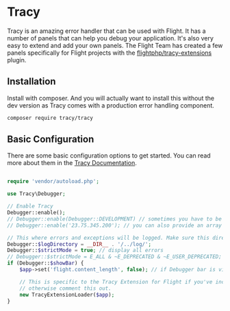 # Tracy

Tracy is an amazing error handler that can be used with Flight. It has a number of panels that can help you debug your application. It's also very easy to extend and add your own panels. The Flight Team has created a few panels specifically for Flight projects with the [flightphp/tracy-extensions](https://github.com/flightphp/tracy-extensions) plugin.

## Installation

Install with composer. And you will actually want to install this without the dev version as Tracy comes with a production error handling component.

```bash
composer require tracy/tracy
```

## Basic Configuration

There are some basic configuration options to get started. You can read more about them in the [Tracy Documentation](https://tracy.nette.org/en/configuring).

```php

require 'vendor/autoload.php';

use Tracy\Debugger;

// Enable Tracy
Debugger::enable();
// Debugger::enable(Debugger::DEVELOPMENT) // sometimes you have to be explicit (also Debugger::PRODUCTION)
// Debugger::enable('23.75.345.200'); // you can also provide an array of IP addresses

// This where errors and exceptions will be logged. Make sure this directory exists and is writable.
Debugger::$logDirectory = __DIR__ . '/../log/';
Debugger::$strictMode = true; // display all errors
// Debugger::$strictMode = E_ALL & ~E_DEPRECATED & ~E_USER_DEPRECATED; // all errors except deprecated notices
if (Debugger::$showBar) {
    $app->set('flight.content_length', false); // if Debugger bar is visible, then content-length can not be set by Flight

	// This is specific to the Tracy Extension for Flight if you've included that
	// otherwise comment this out.
	new TracyExtensionLoader($app);
}
```